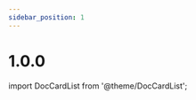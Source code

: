 ```yaml
---
sidebar_position: 1
---
```


# 1.0.0

import DocCardList from '@theme/DocCardList';

<DocCardList />
